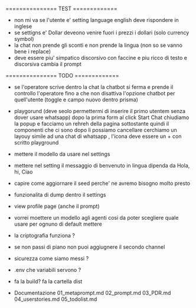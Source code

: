 =============== TEST =============


- non mi va se l'utente e' setting language english deve rispondere in inglese
- se settigns e' Dollar deveono venire fuori i prezzi i dollari (solo currency symbol)
- la chat non prende gli sconti e non prende la lingua (non so se vanno bene i replace)
- deve essere piu' simpatico discorsivo con faccine e piu ricco di testo e discorsiva cambia il prompt


=============== TODO =============
- se l'operatore scrive dentro la chat la chatbot si ferma e prende il controllo l'operatore fino a che non disattiva l'opzione chatbot per quell'utente
(toggle e campo nuovo dentro prisma)


- playgorund (deve seolo permettermi di inserire il primo utentem senza dover usare whatsapp)
dopo la prima form al click Start Chat chiudiamo la popup e facciamo un rehreh della pagina sottostante quindi il componenti che ci sono dopo li possiamo cancellare
cerchiamo un layouy simile ad una chat di whatsapp , l'icona deve essere un + con scritto playground


- mettere il modello da usare nel settings

- mettere nel setting il messaggio di benvenuto in lingua dipenda da Hola, hi, Ciao

- capire come aggiornare il seed perche' ne avremo bisogno molto presto

- funzionalita di dump dentro il settings

- view profile page (anche il prompt)

- vorrei moettere un modello agli agenti cosi da poter scegliere quale usare per ognuno di default mettere 

- la criptografia funziona ?

- se non passi di piano non puoi aggiugnere il secondo channel

- sicurezza come siamo messi ?

- .env che variabili servono ? 

- fa la build? fa la cartella dist

- Documentazione
  01_metaprompt.md
  02_prompt.md
  03_PDR.md
  04_userstories.md
  05_todolist.md